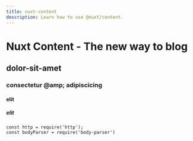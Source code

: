 ```yaml
---
title: nuxt-content
description: Learn how to use @nuxt/content.
---
```


# Nuxt Content - The new way to blog
## dolor-sit-amet
### consectetur @amp; adipiscicing
#### elit
##### elit

```
const http = require('http');
const bodyParser = require('body-parser')
```


